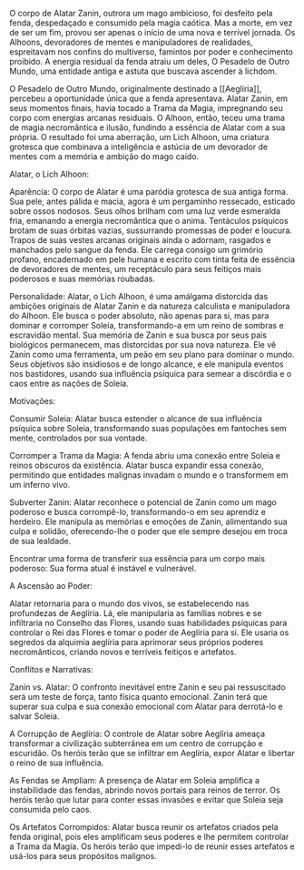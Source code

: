 O corpo de Alatar Zanin, outrora um mago ambicioso, foi desfeito pela fenda, despedaçado e consumido pela magia caótica. Mas a morte, em vez de ser um fim, provou ser apenas o início de uma nova e terrível jornada. Os Alhoons, devoradores de mentes e manipuladores de realidades, espreitavam nos confins do multiverso, famintos por poder e conhecimento proibido. A energia residual da fenda atraiu um deles, O Pesadelo de Outro Mundo, uma entidade antiga e astuta que buscava ascender à lichdom.

O Pesadelo de Outro Mundo, originalmente destinado a [[Aeglíria]], percebeu a oportunidade única que a fenda apresentava. Alatar Zanin, em seus momentos finais, havia tocado a Trama da Magia, impregnando seu corpo com energias arcanas residuais. O Alhoon, então, teceu uma trama de magia necromântica e ilusão, fundindo a essência de Alatar com a sua própria. O resultado foi uma aberração, um Lich Alhoon, uma criatura grotesca que combinava a inteligência e astúcia de um devorador de mentes com a memória e ambição do mago caído.

Alatar, o Lich Alhoon:


Aparência: O corpo de Alatar é uma paródia grotesca de sua antiga forma. Sua pele, antes pálida e macia, agora é um pergaminho ressecado, esticado sobre ossos nodosos. Seus olhos brilham com uma luz verde esmeralda fria, emanando a energia necromântica que o anima. Tentáculos psíquicos brotam de suas órbitas vazias, sussurrando promessas de poder e loucura. Trapos de suas vestes arcanas originais ainda o adornam, rasgados e manchados pelo sangue da fenda. Ele carrega consigo um grimório profano, encadernado em pele humana e escrito com tinta feita de essência de devoradores de mentes, um receptáculo para seus feitiços mais poderosos e suas memórias roubadas.

Personalidade: Alatar, o Lich Alhoon, é uma amálgama distorcida das ambições originais de Alatar Zanin e da natureza calculista e manipuladora do Alhoon. Ele busca o poder absoluto, não apenas para si, mas para dominar e corromper Soleia, transformando-a em um reino de sombras e escravidão mental. Sua memória de Zanin e sua busca por seus pais biológicos permanecem, mas distorcidas por sua nova natureza. Ele vê Zanin como uma ferramenta, um peão em seu plano para dominar o mundo. Seus objetivos são insidiosos e de longo alcance, e ele manipula eventos nos bastidores, usando sua influência psíquica para semear a discórdia e o caos entre as nações de Soleia.

Motivações:

Consumir Soleia: Alatar busca estender o alcance de sua influência psíquica sobre Soleia, transformando suas populações em fantoches sem mente, controlados por sua vontade.

Corromper a Trama da Magia: A fenda abriu uma conexão entre Soleia e reinos obscuros da existência. Alatar busca expandir essa conexão, permitindo que entidades malignas invadam o mundo e o transformem em um inferno vivo.

Subverter Zanin: Alatar reconhece o potencial de Zanin como um mago poderoso e busca corrompê-lo, transformando-o em seu aprendiz e herdeiro. Ele manipula as memórias e emoções de Zanin, alimentando sua culpa e solidão, oferecendo-lhe o poder que ele sempre desejou em troca de sua lealdade.

Encontrar uma forma de transferir sua essência para um corpo mais poderoso: Sua forma atual é instável e vulnerável.


A Ascensão ao Poder:

Alatar retornaria para o mundo dos vivos, se estabelecendo nas profundezas de Aeglíria. Lá, ele manipularia as famílias nobres e se infiltraria no Conselho das Flores, usando suas habilidades psíquicas para controlar o Rei das Flores e tomar o poder de Aeglíria para si. Ele usaria os segredos da alquimia aeglíria para aprimorar seus próprios poderes necromânticos, criando novos e terríveis feitiços e artefatos.

Conflitos e Narrativas:


Zanin vs. Alatar: O confronto inevitável entre Zanin e seu pai ressuscitado será um teste de força, tanto física quanto emocional. Zanin terá que superar sua culpa e sua conexão emocional com Alatar para derrotá-lo e salvar Soleia.

A Corrupção de Aeglíria: O controle de Alatar sobre Aeglíria ameaça transformar a civilização subterrânea em um centro de corrupção e escuridão. Os heróis terão que se infiltrar em Aeglíria, expor Alatar e libertar o reino de sua influência.

As Fendas se Ampliam: A presença de Alatar em Soleia amplifica a instabilidade das fendas, abrindo novos portais para reinos de terror. Os heróis terão que lutar para conter essas invasões e evitar que Soleia seja consumida pelo caos.

Os Artefatos Corrompidos: Alatar busca reunir os artefatos criados pela fenda original, pois eles amplificam seus poderes e lhe permitem controlar a Trama da Magia. Os heróis terão que impedi-lo de reunir esses artefatos e usá-los para seus propósitos malignos.